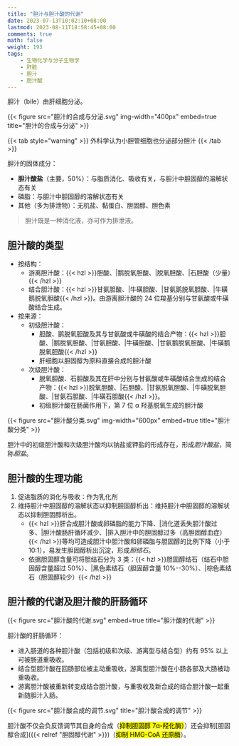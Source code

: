 ```yaml
---
title: "胆汁与胆汁酸的代谢"
date: 2023-07-13T10:02:10+08:00
lastmod: 2023-08-11T18:58:45+08:00
comments: true
math: false
weight: 193
tags:
    - 生物化学与分子生物学
    - 肝脏
    - 胆汁
    - 胆汁酸
---
```


胆汁（bile）由肝细胞分泌。

<!--more-->

{{< figure src="胆汁的合成与分泌.svg" img-width="400px" embed=true title="胆汁的合成与分泌" >}}

{{< tab style="warning" >}}
外科学认为小胆管细胞也分泌部分胆汁
{{< /tab >}}

胆汁的固体成分：

- **胆汁酸盐**（主要，50%）：与脂质消化、吸收有关，与胆汁中胆固醇的溶解状态有关
- 磷脂：与胆汁中胆固醇的溶解状态有关
- 其他（多为排泄物）：无机盐、黏蛋白、胆固醇、胆色素

> 胆汁既是一种消化液，亦可作为排泄液。

## 胆汁酸的类型

- 按结构：
    - 游离胆汁酸：{{< hzl >}}胆酸、|鹅脱氧胆酸、|脱氧胆酸、|石胆酸（少量）{{< /hzl >}}
    - 结合胆汁酸：{{< hzl >}}甘氨胆酸、|牛磺胆酸、|甘氨鹅脱氧胆酸、|牛磺鹅脱氧胆酸{{< /hzl >}}。由游离胆汁酸的 24 位羧基分别与甘氨酸或牛磺酸结合生成。
- 按来源：
    - 初级胆汁酸：
        - 胆酸、鹅脱氧胆酸及其与甘氨酸或牛磺酸的结合产物：{{< hzl >}}胆酸、|鹅脱氧胆酸、|甘氨胆酸、|牛磺胆酸、|甘氨鹅脱氧胆酸、|牛磺鹅脱氧胆酸{{< /hzl >}}
        - 肝细胞以胆固醇为原料直接合成的胆汁酸
    - 次级胆汁酸：
        - 脱氧胆酸、石胆酸及其在肝中分别与甘氨酸或牛磺酸结合生成的结合产物：{{< hzl >}}脱氧胆酸、|石胆酸、|甘氨脱氧胆酸、|牛磺脱氧胆酸、|甘氨石胆酸、|牛磺石胆酸{{< /hzl >}}。
        - 初级胆汁酸在肠菌作用下，第 7 位 α 羟基脱氧生成的胆汁酸

{{< figure src="胆汁酸分类.svg" img-width="600px" embed=true title="胆汁酸分类" >}}

胆汁中的初级胆汁酸和次级胆汁酸均以钠盐或钾盐的形成存在，形成*胆汁酸盐*，简称*胆盐*。

## 胆汁酸的生理功能

1. 促进脂质的消化与吸收：作为乳化剂
2. 维持胆汁中胆固醇的溶解状态以抑制胆固醇析出：维持胆汁中胆固醇的溶解状态以抑制胆固醇析出。
    - {{< hzl >}}肝合成胆汁酸或卵磷脂的能力下降、|消化道丢失胆汁酸过多、|胆汁酸肠肝循环减少、|排入胆汁中的胆固醇过多（高胆固醇血症）{{< /hzl >}}等均可造成胆汁中胆汁酸和卵磷脂与胆固醇的比例下降（小于 10:1），易发生胆固醇析出沉淀，形成*胆结石*。
    - 依据胆固醇含量可将胆结石分为 3 类：{{< hzl >}}胆固醇结石（结石中胆固醇含量超过 50%）、|黑色素结石（胆固醇含量 10%--30%）、|棕色素结石（胆固醇较少）{{< /hzl >}}

## 胆汁酸的代谢及胆汁酸的肝肠循环

{{< figure src="胆汁酸的代谢.svg" embed=true title="胆汁酸的代谢" >}}

胆汁酸的肝肠循环：

- 进入肠道的各种胆汁酸（包括初级和次级、游离型与结合型）约有 95% 以上可被肠道重吸收。
- 结合型胆汁酸在回肠部位被主动重吸收，游离型胆汁酸在小肠各部及大肠被动重吸收。
- 游离胆汁酸被重新转变成结合胆汁酸，与重吸收及新合成的结合胆汁酸一起重新随胆汁入肠。

{{< figure src="胆汁酸合成的调节.svg" title="胆汁酸合成的调节" >}}

胆汁酸不仅会负反馈调节其自身的合成（<mark>抑制胆固醇 7α-羟化酶）</mark>）还会抑制[胆固醇合成]({{< relref "胆固醇代谢" >}})（<mark>抑制 HMG-CoA 还原酶</mark>）。
